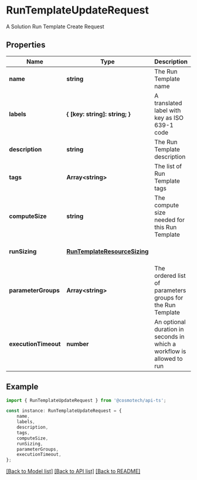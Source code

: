 # RunTemplateUpdateRequest

A Solution Run Template Create Request

## Properties

Name | Type | Description | Notes
------------ | ------------- | ------------- | -------------
**name** | **string** | The Run Template name | [optional] [default to undefined]
**labels** | **{ [key: string]: string; }** | A translated label with key as ISO 639-1 code | [optional] [default to undefined]
**description** | **string** | The Run Template description | [optional] [default to undefined]
**tags** | **Array&lt;string&gt;** | The list of Run Template tags | [optional] [default to undefined]
**computeSize** | **string** | The compute size needed for this Run Template | [optional] [default to undefined]
**runSizing** | [**RunTemplateResourceSizing**](RunTemplateResourceSizing.md) |  | [optional] [default to undefined]
**parameterGroups** | **Array&lt;string&gt;** | The ordered list of parameters groups for the Run Template | [optional] [default to undefined]
**executionTimeout** | **number** | An optional duration in seconds in which a workflow is allowed to run | [optional] [default to undefined]

## Example

```typescript
import { RunTemplateUpdateRequest } from '@cosmotech/api-ts';

const instance: RunTemplateUpdateRequest = {
    name,
    labels,
    description,
    tags,
    computeSize,
    runSizing,
    parameterGroups,
    executionTimeout,
};
```

[[Back to Model list]](../README.md#documentation-for-models) [[Back to API list]](../README.md#documentation-for-api-endpoints) [[Back to README]](../README.md)
